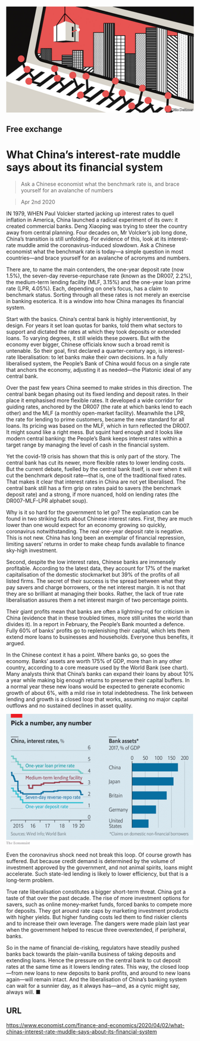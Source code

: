 ![](./images/20200404_FND000.jpg)

## Free exchange

# What China’s interest-rate muddle says about its financial system

> Ask a Chinese economist what the benchmark rate is, and brace yourself for an avalanche of numbers

> Apr 2nd 2020

IN 1979, WHEN Paul Volcker started jacking up interest rates to quell inflation in America, China launched a radical experiment of its own: it created commercial banks. Deng Xiaoping was trying to steer the country away from central planning. Four decades on, Mr Volcker’s job long done, China’s transition is still unfolding. For evidence of this, look at its interest-rate muddle amid the coronavirus-induced slowdown. Ask a Chinese economist what the benchmark rate is today—a simple question in most countries—and brace yourself for an avalanche of acronyms and numbers.

There are, to name the main contenders, the one-year deposit rate (now 1.5%), the seven-day reverse-repurchase rate (known as the DR007, 2.2%), the medium-term lending facility (MLF, 3.15%) and the one-year loan prime rate (LPR, 4.05%). Each, depending on one’s focus, has a claim to benchmark status. Sorting through all these rates is not merely an exercise in banking esoterica. It is a window into how China manages its financial system.

Start with the basics. China’s central bank is highly interventionist, by design. For years it set loan quotas for banks, told them what sectors to support and dictated the rates at which they took deposits or extended loans. To varying degrees, it still wields these powers. But with the economy ever bigger, Chinese officials know such a broad remit is untenable. So their goal, first declared a quarter-century ago, is interest-rate liberalisation: to let banks make their own decisions. In a fully liberalised system, the People’s Bank of China would focus on a single rate that anchors the economy, adjusting it as needed—the Platonic ideal of any central bank.

Over the past few years China seemed to make strides in this direction. The central bank began phasing out its fixed lending and deposit rates. In their place it emphasised more flexible rates. It developed a wide corridor for guiding rates, anchored by the DR007 (the rate at which banks lend to each other) and the MLF (a monthly open-market facility). Meanwhile the LPR, the rate for lending to prime customers, became the new standard for all loans. Its pricing was based on the MLF, which in turn reflected the DR007. It might sound like a right mess. But squint hard enough and it looks like modern central banking: the People’s Bank keeps interest rates within a target range by managing the level of cash in the financial system.

Yet the covid-19 crisis has shown that this is only part of the story. The central bank has cut its newer, more flexible rates to lower lending costs. But the current debate, fuelled by the central bank itself, is over when it will cut the benchmark deposit rate—that is, one of the traditional fixed rates. That makes it clear that interest rates in China are not yet liberalised. The central bank still has a firm grip on rates paid to savers (the benchmark deposit rate) and a strong, if more nuanced, hold on lending rates (the DR007-MLF-LPR alphabet soup).

Why is it so hard for the government to let go? The explanation can be found in two striking facts about Chinese interest rates. First, they are much lower than one would expect for an economy growing so quickly, coronavirus notwithstanding. The real one-year deposit rate is negative. This is not new. China has long been an exemplar of financial repression, limiting savers’ returns in order to make cheap funds available to finance sky-high investment.

Second, despite the low interest rates, Chinese banks are immensely profitable. According to the latest data, they account for 17% of the market capitalisation of the domestic stockmarket but 39% of the profits of all listed firms. The secret of their success is the spread between what they pay savers and charge borrowers, or the net interest margin. It is not that they are so brilliant at managing their books. Rather, the lack of true rate liberalisation assures them a net interest margin of two percentage points.

Their giant profits mean that banks are often a lightning-rod for criticism in China (evidence that in these troubled times, more still unites the world than divides it). In a report in February, the People’s Bank mounted a defence. Fully 60% of banks’ profits go to replenishing their capital, which lets them extend more loans to businesses and households. Everyone thus benefits, it argued.

In the Chinese context it has a point. Where banks go, so goes the economy. Banks’ assets are worth 175% of GDP, more than in any other country, according to a core measure used by the World Bank (see chart). Many analysts think that China’s banks can expand their loans by about 10% a year while making big enough returns to preserve their capital buffers. In a normal year these new loans would be expected to generate economic growth of about 6%, with a mild rise in total indebtedness. The link between lending and growth is a closed loop that works, assuming no major capital outflows and no sustained declines in asset quality.



![](./images/20200404_FNC098.png)

Even the coronavirus shock need not break this loop. Of course growth has suffered. But because credit demand is determined by the volume of investment approved by the government, and not animal spirits, loans might accelerate. Such state-led lending is likely to lower efficiency, but that is a long-term problem.

True rate liberalisation constitutes a bigger short-term threat. China got a taste of that over the past decade. The rise of more investment options for savers, such as online money-market funds, forced banks to compete more for deposits. They got around rate caps by marketing investment products with higher yields. But higher funding costs led them to find riskier clients and to increase their own leverage. The dangers were made plain last year when the government helped to rescue three overextended, if peripheral, banks.

So in the name of financial de-risking, regulators have steadily pushed banks back towards the plain-vanilla business of taking deposits and extending loans. Hence the pressure on the central bank to cut deposit rates at the same time as it lowers lending rates. This way, the closed loop—from new loans to new deposits to bank profits, and around to new loans again—will remain intact. And the liberalisation of China’s banking system can wait for a sunnier day, as it always has—and, as a cynic might say, always will. ■

## URL

https://www.economist.com/finance-and-economics/2020/04/02/what-chinas-interest-rate-muddle-says-about-its-financial-system
